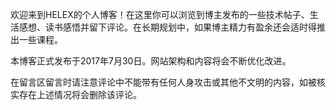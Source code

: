 欢迎来到HELEX的个人博客！在这里你可以浏览到博主发布的一些技术帖子、生活感想、读书感悟并留下评论。在长期规划中，如果博主精力有盈余还会适时得推出一些课程。


本博客正式发布于2017年7月30日。网站架构和内容将会不断优化改进。


在留言区留言时请注意评论中不能带有任何人身攻击或其他不文明的内容，如被核实存在上述情况将会删除该评论。